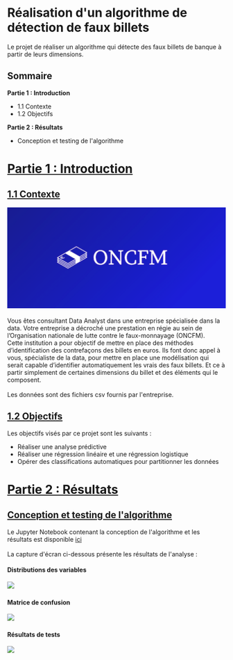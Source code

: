 # Réalisation d'un algorithme de détection de faux billets
Le projet de réaliser un algorithme qui détecte des faux billets de banque à partir de leurs dimensions.
## Sommaire
 **Partie 1 : Introduction**
 - 1.1 Contexte
 - 1.2 Objectifs
  
**Partie 2 : Résultats**
 - Conception et testing de l'algorithme
 
# <u> Partie 1 : Introduction</u>

## <u>1.1 Contexte</u>
![](https://github.com/kodjosteve/Detection_de_faux_billets/blob/main/Donn%C3%A9es%20d'entr%C3%A9e/Logo_ONCFM.png)
 <br><br>Vous êtes consultant Data Analyst dans une entreprise spécialisée dans la data. Votre entreprise a décroché une prestation en régie au sein de l’Organisation nationale de lutte contre le faux-monnayage (ONCFM).
 <br>Cette institution a pour objectif de mettre en place des méthodes d’identification des contrefaçons des billets en euros. Ils font donc appel à vous, spécialiste de la data, pour mettre en place une modélisation qui serait capable d’identifier automatiquement les vrais des faux billets. Et ce à partir simplement de certaines dimensions du billet et des éléments qui le composent.
 <br><br>Les données sont des fichiers csv fournis par l'entreprise.

## <u>1.2 Objectifs</u>
Les objectifs visés par ce projet sont les suivants : <br>
 - Réaliser une analyse prédictive
 - Réaliser une régression linéaire et une régression logistique
 - Opérer des classifications automatiques pour partitionner les données

# <u> Partie 2 : Résultats</u>

## <u>Conception et testing de l'algorithme</u>
Le Jupyter Notebook contenant la conception de l'algorithme et les résultats est disponible [ici](https://github.com/kodjosteve/Detection_de_faux_billets/blob/main/Algorithme_detection_faux_billets.ipynb)
<br><br>La capture d'écran ci-dessous présente les résultats de l'analyse :<br>
#### Distributions des variables <br>
![](https://github.com/kodjosteve/Detection_de_faux_billets/blob/main/R%C3%A9sultats/distributions_variables.png)
#### Matrice de confusion <br>
![](https://github.com/kodjosteve/Detection_de_faux_billets/blob/main/R%C3%A9sultats/matrice_de_confusion.png)
#### Résultats de tests <br>
![](https://github.com/kodjosteve/Detection_de_faux_billets/blob/main/R%C3%A9sultats/resultats_test_de_billets.png)
